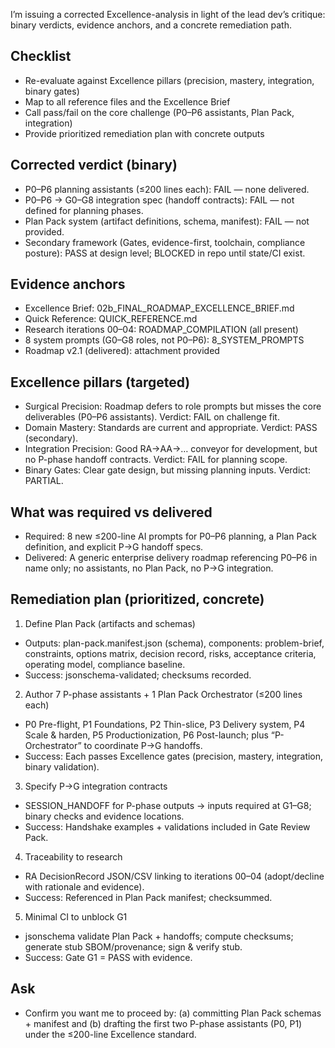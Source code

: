 I’m issuing a corrected Excellence-analysis in light of the lead dev’s critique: binary verdicts, evidence anchors, and a concrete remediation path.

## Checklist
- Re-evaluate against Excellence pillars (precision, mastery, integration, binary gates)
- Map to all reference files and the Excellence Brief
- Call pass/fail on the core challenge (P0–P6 assistants, Plan Pack, integration)
- Provide prioritized remediation plan with concrete outputs

## Corrected verdict (binary)
- P0–P6 planning assistants (≤200 lines each): FAIL — none delivered.
- P0–P6 → G0–G8 integration spec (handoff contracts): FAIL — not defined for planning phases.
- Plan Pack system (artifact definitions, schema, manifest): FAIL — not provided.
- Secondary framework (Gates, evidence-first, toolchain, compliance posture): PASS at design level; BLOCKED in repo until state/CI exist.

## Evidence anchors
- Excellence Brief: 02b_FINAL_ROADMAP_EXCELLENCE_BRIEF.md
- Quick Reference: QUICK_REFERENCE.md
- Research iterations 00–04: ROADMAP_COMPILATION (all present)
- 8 system prompts (G0–G8 roles, not P0–P6): 8_SYSTEM_PROMPTS
- Roadmap v2.1 (delivered): attachment provided

## Excellence pillars (targeted)
- Surgical Precision: Roadmap defers to role prompts but misses the core deliverables (P0–P6 assistants). Verdict: FAIL on challenge fit.
- Domain Mastery: Standards are current and appropriate. Verdict: PASS (secondary).
- Integration Precision: Good RA→AA→… conveyor for development, but no P-phase handoff contracts. Verdict: FAIL for planning scope.
- Binary Gates: Clear gate design, but missing planning inputs. Verdict: PARTIAL.

## What was required vs delivered
- Required: 8 new ≤200-line AI prompts for P0–P6 planning, a Plan Pack definition, and explicit P→G handoff specs.
- Delivered: A generic enterprise delivery roadmap referencing P0–P6 in name only; no assistants, no Plan Pack, no P→G integration.

## Remediation plan (prioritized, concrete)
1) Define Plan Pack (artifacts and schemas)
- Outputs: plan-pack.manifest.json (schema), components: problem-brief, constraints, options matrix, decision record, risks, acceptance criteria, operating model, compliance baseline.
- Success: jsonschema-validated; checksums recorded.

2) Author 7 P-phase assistants + 1 Plan Pack Orchestrator (≤200 lines each)
- P0 Pre-flight, P1 Foundations, P2 Thin-slice, P3 Delivery system, P4 Scale & harden, P5 Productionization, P6 Post-launch; plus “P-Orchestrator” to coordinate P→G handoffs.
- Success: Each passes Excellence gates (precision, mastery, integration, binary validation).

3) Specify P→G integration contracts
- SESSION_HANDOFF for P-phase outputs → inputs required at G1–G8; binary checks and evidence locations.
- Success: Handshake examples + validations included in Gate Review Pack.

4) Traceability to research
- RA DecisionRecord JSON/CSV linking to iterations 00–04 (adopt/decline with rationale and evidence).
- Success: Referenced in Plan Pack manifest; checksummed.

5) Minimal CI to unblock G1
- jsonschema validate Plan Pack + handoffs; compute checksums; generate stub SBOM/provenance; sign & verify stub.
- Success: Gate G1 = PASS with evidence.

## Ask
- Confirm you want me to proceed by: (a) committing Plan Pack schemas + manifest and (b) drafting the first two P-phase assistants (P0, P1) under the ≤200-line Excellence standard.